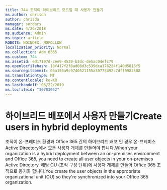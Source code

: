 ```yaml
---
title: 744 조직이 하이브리드 모드일 때 사용자 만들기
ms.author: chrisda
author: chrisda
manager: serdars
ms.date: 4/26/2018
ms.audience: Admin
ms.topic: article
ROBOTS: NOINDEX, NOFOLLOW
localization_priority: Normal
ms.collection: Adm_O365
ms.custom: 744
ms.assetid: ed17197d-cee9-4539-b3dc-de5ac04efc79
ms.openlocfilehash: 18f417f2f8ad08d3c539dca176224f140d5815f5
ms.sourcegitcommit: 03a156a9c9740521155a30775492c7dff0982588
ms.translationtype: MT
ms.contentlocale: ko-KR
ms.lasthandoff: 03/22/2019
ms.locfileid: "30783052"
---
```

# <a name="create-users-in-hybrid-deployments"></a><span data-ttu-id="06d99-102">하이브리드 배포에서 사용자 만들기</span><span class="sxs-lookup"><span data-stu-id="06d99-102">Create users in hybrid deployments</span></span>

<span data-ttu-id="06d99-103">조직이 온-프레미스 환경과 Office 365 간의 하이브리드 배포 인 경우 온-프레미스 Active Directory에서 모든 사용자 개체를 만들어야 합니다.</span><span class="sxs-lookup"><span data-stu-id="06d99-103">When your organization is a hybrid deployment between an on-premises environment and Office 365, you need to create all user objects in your on-premises Active Directory.</span></span> <span data-ttu-id="06d99-104">해당 OU (조직 구성 단위)에 사용자 개체를 만들어 Office 365 조직으로 동기화 합니다.</span><span class="sxs-lookup"><span data-stu-id="06d99-104">You create the user objects in the appropriate organizational unit (OU) so they're synchronized into your Office 365 organization.</span></span>
  

